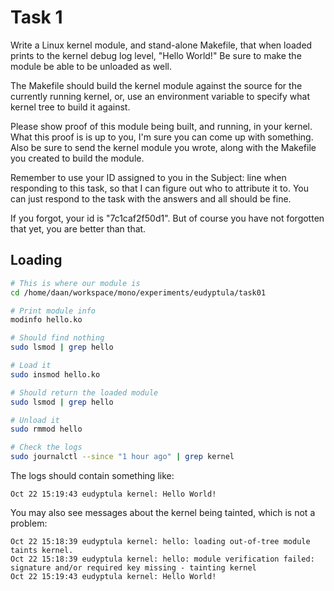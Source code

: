 # Task 1
Write a Linux kernel module, and stand-alone Makefile, that when loaded
prints to the kernel debug log level, "Hello World!"  Be sure to make
the module be able to be unloaded as well.

The Makefile should build the kernel module against the source for the
currently running kernel, or, use an environment variable to specify
what kernel tree to build it against.

Please show proof of this module being built, and running, in your
kernel.  What this proof is is up to you, I'm sure you can come up with
something.  Also be sure to send the kernel module you wrote, along with
the Makefile you created to build the module.

Remember to use your ID assigned to you in the Subject: line when
responding to this task, so that I can figure out who to attribute it
to.  You can just respond to the task with the answers and all should be
fine.

If you forgot, your id is "7c1caf2f50d1".  But of course you have not
forgotten that yet, you are better than that.

## Loading
```bash
# This is where our module is
cd /home/daan/workspace/mono/experiments/eudyptula/task01

# Print module info
modinfo hello.ko

# Should find nothing
sudo lsmod | grep hello

# Load it
sudo insmod hello.ko

# Should return the loaded module
sudo lsmod | grep hello

# Unload it
sudo rmmod hello

# Check the logs
sudo journalctl --since "1 hour ago" | grep kernel
```

The logs should contain something like:

```
Oct 22 15:19:43 eudyptula kernel: Hello World!
```

You may also see messages about the kernel being tainted, which is not a problem:

```
Oct 22 15:18:39 eudyptula kernel: hello: loading out-of-tree module taints kernel.
Oct 22 15:18:39 eudyptula kernel: hello: module verification failed: signature and/or required key missing - tainting kernel
Oct 22 15:19:43 eudyptula kernel: Hello World!
```
